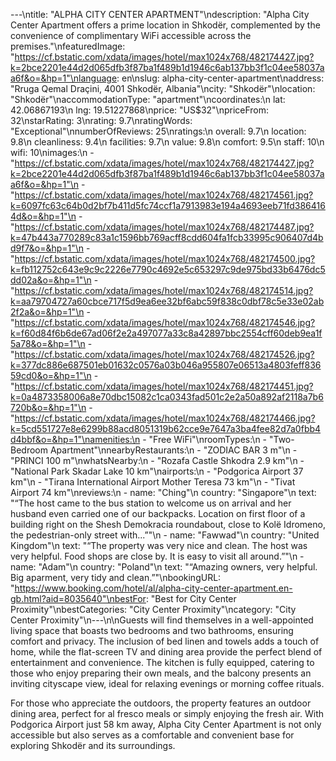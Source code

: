 ---\ntitle: "ALPHA CITY CENTER APARTMENT"\ndescription: "Alpha City Center Apartment offers a prime location in Shkodër, complemented by the convenience of complimentary WiFi accessible across the premises."\nfeaturedImage: "https://cf.bstatic.com/xdata/images/hotel/max1024x768/482174427.jpg?k=2bce2201e44d2d065dfb3f87ba1f489b1d1946c6ab137bb3f1c04ee58037aa6f&o=&hp=1"\nlanguage: en\nslug: alpha-city-center-apartment\naddress: "Rruga Qemal Draçini, 4001 Shkodër, Albania"\ncity: "Shkodër"\nlocation: "Shkodër"\naccommodationType: "apartment"\ncoordinates:\n  lat: 42.06867193\n  lng: 19.51227868\nprice: "US$32"\npriceFrom: 32\nstarRating: 3\nrating: 9.7\nratingWords: "Exceptional"\nnumberOfReviews: 25\nratings:\n  overall: 9.7\n  location: 9.8\n  cleanliness: 9.4\n  facilities: 9.7\n  value: 9.8\n  comfort: 9.5\n  staff: 10\n  wifi: 10\nimages:\n  - "https://cf.bstatic.com/xdata/images/hotel/max1024x768/482174427.jpg?k=2bce2201e44d2d065dfb3f87ba1f489b1d1946c6ab137bb3f1c04ee58037aa6f&o=&hp=1"\n  - "https://cf.bstatic.com/xdata/images/hotel/max1024x768/482174561.jpg?k=6097fc63c64b0d2bf7b411d5fc74ccf1a7913983e194a4693eeb71fd3864164d&o=&hp=1"\n  - "https://cf.bstatic.com/xdata/images/hotel/max1024x768/482174487.jpg?k=47b443a770289c83a1c1596bb769acff8cdd604fa1fcb33995c906407d4bd9f7&o=&hp=1"\n  - "https://cf.bstatic.com/xdata/images/hotel/max1024x768/482174500.jpg?k=fb112752c643e9c9c2226e7790c4692e5c653297c9de975bd33b6476dc5dd02a&o=&hp=1"\n  - "https://cf.bstatic.com/xdata/images/hotel/max1024x768/482174514.jpg?k=aa79704727a60cbce717f5d9ea6ee32bf6abc59f838c0dbf78c5e33e02ab2f2a&o=&hp=1"\n  - "https://cf.bstatic.com/xdata/images/hotel/max1024x768/482174546.jpg?k=f60d84f6b6de67ad06f2e2a497077a33c8a42897bbc2554cff60deb9ea1f5a78&o=&hp=1"\n  - "https://cf.bstatic.com/xdata/images/hotel/max1024x768/482174526.jpg?k=377dc886e687501eb01632c0576a03b046a955807e06513a4803feff83659cd0&o=&hp=1"\n  - "https://cf.bstatic.com/xdata/images/hotel/max1024x768/482174451.jpg?k=0a4873358006a8e70dbc15082c1ca0343fad501c2e2a50a892af2118a7b6720b&o=&hp=1"\n  - "https://cf.bstatic.com/xdata/images/hotel/max1024x768/482174466.jpg?k=5cd551727e8e6299b88acd8051319b62cce9e7647a3ba4fee82d7a0fbb4d4bbf&o=&hp=1"\namenities:\n  - "Free WiFi"\nroomTypes:\n  - "Two-Bedroom Apartment"\nnearbyRestaurants:\n  - "ZODIAC BAR 3 m"\n  - "PRINCI 100 m"\nwhatsNearby:\n  - "Rozafa Castle Shkodra 2.9 km"\n  - "National Park Skadar Lake 10 km"\nairports:\n  - "Podgorica Airport 37 km"\n  - "Tirana International Airport Mother Teresa 73 km"\n  - "Tivat Airport 74 km"\nreviews:\n  - name: "Ching"\n    country: "Singapore"\n    text: "“The host came to the bus station to welcome us on arrival and her husband even carried one of our backpacks. Location on first floor of a building right on the Shesh Demokracia roundabout, close to Kolë Idromeno, the pedestrian-only street with...”"\n  - name: "Fawwad"\n    country: "United Kingdom"\n    text: "“The property was very nice and clean. The host was very helpful.
Food shops are close by. It is easy to visit all around.”"\n  - name: "Adam"\n    country: "Poland"\n    text: "“Amazing owners, very helpful. Big aparment, very tidy and clean.”"\nbookingURL: "https://www.booking.com/hotel/al/alpha-city-center-apartment.en-gb.html?aid=8035640"\nbestFor: "Best for City Center Proximity"\nbestCategories: "City Center Proximity"\ncategory: "City Center Proximity"\n---\n\nGuests will find themselves in a well-appointed living space that boasts two bedrooms and two bathrooms, ensuring comfort and privacy. The inclusion of bed linen and towels adds a touch of home, while the flat-screen TV and dining area provide the perfect blend of entertainment and convenience. The kitchen is fully equipped, catering to those who enjoy preparing their own meals, and the balcony presents an inviting cityscape view, ideal for relaxing evenings or morning coffee rituals.

For those who appreciate the outdoors, the property features an outdoor dining area, perfect for al fresco meals or simply enjoying the fresh air. With Podgorica Airport just 58 km away, Alpha City Center Apartment is not only accessible but also serves as a comfortable and convenient base for exploring Shkodër and its surroundings.